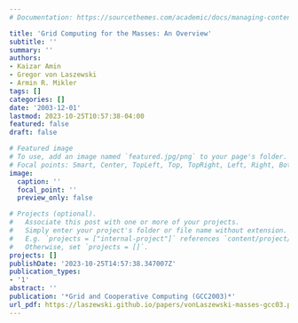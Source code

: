 ```yaml
---
# Documentation: https://sourcethemes.com/academic/docs/managing-content/

title: 'Grid Computing for the Masses: An Overview'
subtitle: ''
summary: ''
authors:
- Kaizar Amin
- Gregor von Laszewski
- Armin R. Mikler
tags: []
categories: []
date: '2003-12-01'
lastmod: 2023-10-25T10:57:38-04:00
featured: false
draft: false

# Featured image
# To use, add an image named `featured.jpg/png` to your page's folder.
# Focal points: Smart, Center, TopLeft, Top, TopRight, Left, Right, BottomLeft, Bottom, BottomRight.
image:
  caption: ''
  focal_point: ''
  preview_only: false

# Projects (optional).
#   Associate this post with one or more of your projects.
#   Simply enter your project's folder or file name without extension.
#   E.g. `projects = ["internal-project"]` references `content/project/deep-learning/index.md`.
#   Otherwise, set `projects = []`.
projects: []
publishDate: '2023-10-25T14:57:38.347007Z'
publication_types:
- '1'
abstract: ''
publication: '*Grid and Cooperative Computing (GCC2003)*'
url_pdf: https://laszewski.github.io/papers/vonLaszewski-masses-gcc03.pdf
---
```

